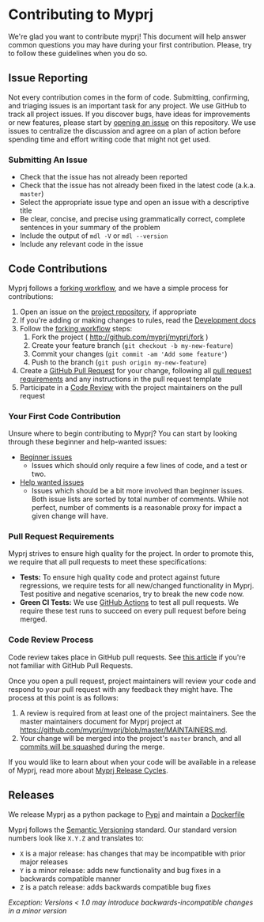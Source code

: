 # Contributing to Myprj

We're glad you want to contribute myprj! This document will help answer
common questions you may have during your first contribution. Please, try to
follow these guidelines when you do so.

## Issue Reporting

Not every contribution comes in the form of code. Submitting, confirming, and
triaging issues is an important task for any project. We use GitHub to track
all project issues. If you discover bugs, have ideas for improvements or new
features, please start by [opening an
issue](https://github.com/myprj/myprj/issues) on this repository.
We use issues to centralize the discussion and agree on a plan of action before
spending time and effort writing code that might not get used.

### Submitting An Issue

- Check that the issue has not already been reported
- Check that the issue has not already been fixed in the latest code
  (a.k.a. `master`)
- Select the appropriate issue type and open an issue with a descriptive title
- Be clear, concise, and precise using grammatically correct, complete sentences
  in your summary of the problem
- Include the output of `mdl -V` or `mdl --version`
- Include any relevant code in the issue

## Code Contributions

Myprj follows a [forking
workflow](https://guides.github.com/activities/forking/), and we have a simple
process for contributions:

1. Open an issue on the [project
   repository](https://github.com/myprj/myprj/issues), if
   appropriate
1. If you're adding or making changes to rules, read the [Development
   docs](#local-development)
1. Follow the [forking workflow](https://guides.github.com/activities/forking/)
   steps:
   1. Fork the project ( <http://github.com/myprj/myprj/fork> )
   1. Create your feature branch (`git checkout -b my-new-feature`)
   1. Commit your changes (`git commit -am 'Add some feature'`)
   1. Push to the branch (`git push origin my-new-feature`)
1. Create a [GitHub Pull
   Request](https://help.github.com/articles/about-pull-requests/) for your
   change, following all [pull request
   requirements](#pull-request-requirements) and any instructions in the pull
   request template
1. Participate in a [Code Review](#code-review-process) with the project
   maintainers on the pull request

### Your First Code Contribution

Unsure where to begin contributing to Myprj? You can start by looking
through these beginner and help-wanted issues:

- [Beginner issues](https://github.com/myprj/myprj/issues?q=is%3Aissue+is%3Aopen+label%3A%22good+first+issue%22+sort%3Acomments-desc)
  - Issues which should only require a few lines of code, and a test or two.
- [Help wanted issues](https://github.com/myprj/myprj/issues?q=is%3aissue+is%3aopen+label%3a%22help+wanted%22+sort%3Acomments-desc)
  - Issues which should be a bit more involved than beginner issues.  Both
    issue lists are sorted by total number of comments. While not perfect,
    number of comments is a reasonable proxy for impact a given change will
    have.

### Pull Request Requirements

Myprj strives to ensure high quality for the project. In order to
promote this, we require that all pull requests to meet these specifications:

- **Tests:** To ensure high quality code and protect against future
  regressions, we require tests for all new/changed functionality in
  Myprj. Test positive and negative scenarios, try to break the new code
  now.
- **Green CI Tests:** We use [GitHub
  Actions](https://github.com/myprj/myprj/actions) to test all pull
  requests. We require these test runs to succeed on every pull request before
  being merged.

### Code Review Process

Code review takes place in GitHub pull requests. See [this
article](https://help.github.com/articles/about-pull-requests/) if you're not
familiar with GitHub Pull Requests.

Once you open a pull request, project maintainers will review your code and
respond to your pull request with any feedback they might have. The process at
this point is as follows:

1. A review is required from at least one of the project maintainers. See the
   master maintainers document for Myprj project at
   <https://github.com/myprj/myprj/blob/master/MAINTAINERS.md>.
1. Your change will be merged into the project's `master` branch, and all
   [commits will be
   squashed](https://help.github.com/en/articles/about-pull-request-merges#squash-and-merge-your-pull-request-commits)
   during the merge.

If you would like to learn about when your code will be available in a release
of Myprj, read more about [Myprj Release
Cycles](#release-cycles).

## Releases

We release Myprj as a python package to [Pypi](https://pypi.org/project/myprj/)
and maintain a [Dockerfile](https://hub.docker.com/r/mrjk/myprj)

Myprj follows the [Semantic Versioning](http://semver.org/) standard.
Our standard version numbers look like `X.Y.Z` and translates to:

- `X` is a major release: has changes that may be incompatible with prior major
  releases
- `Y` is a minor release: adds new functionality and bug fixes in a backwards
  compatible manner
- `Z` is a patch release: adds backwards compatible bug fixes

*Exception: Versions \< 1.0 may introduce backwards-incompatible changes in a
minor version*
